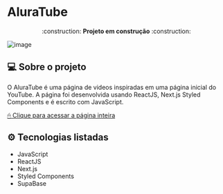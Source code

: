 # AluraTube
<p align="center"> :construction: <b>Projeto em construção</b> :construction: </p>

![image](https://user-images.githubusercontent.com/95860101/201550961-6b214fa9-be7d-4652-a15a-8769466a9995.png)


## 💻 Sobre o projeto

O AluraTube é uma página de videos inspiradas em uma página inicial do YouTube. A página foi desenvolvida usando ReactJS, Next.js Styled Components e é escrito com JavaScript.


[ 🖱 Clique para acessar a página inteira](https://alura-tube-orpin.vercel.app/)

## ⚙ Tecnologias listadas

- JavaScript
- ReactJS
- Next.js
- Styled Components
- SupaBase

